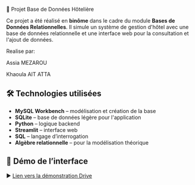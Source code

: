  🏨 Projet Base de Données Hôtelière

Ce projet a été réalisé en **binôme** dans le cadre du module **Bases de Données Relationnelles**. Il simule un système de gestion d'hôtel avec une base de données relationnelle et une interface web pour la consultation et l'ajout de données.

Realise par:

Assia MEZAROU

Khaoula AIT ATTA


## 🛠️ Technologies utilisées

- **MySQL Workbench** – modélisation et création de la base
- **SQLite** – base de données légère pour l'application
- **Python** – logique backend
- **Streamlit** – interface web
- **SQL** – langage d’interrogation
- **Algèbre relationnelle** – pour la modélisation théorique

## 🎥 Démo de l’interface

▶️ [Lien vers la démonstration Drive](https://drive.google.com/file/d/1-vIJpZ-jOfMXDqijfMPgDtkDsEnRotUL/view?usp=sharing)


